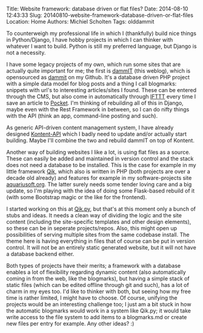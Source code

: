 Title: Website framework: database driven or flat files?
Date: 2014-08-10 12:43:33
Slug: 20140810-website-framework-database-driven-or-flat-files
Location: Home
Authors: Michiel Scholten
Tags: olddammit

To counterweigh my professional life in which I (thankfully) build nice things in Python/Django, I have hobby projects in which I can thinker with whatever I want to build. Python is still my preferred language, but Django is not a necessity.

I have some legacy projects of my own, which run some sites that are actually quite important for me; the first is [dammIT](http://dammit.nl) (this weblog), which is opensourced as [dammit](https://github.com/aquatix/dammit) on my Github. It's a database driven PHP project with a simple data model for blog posts and a thing I call blogmarks: snippets with url's to interesting articles/sites I found. These can be entered through the CMS, but also come in automatically through [IFTTT](https://ifttt.com/) every time I save an article to [Pocket](http://getpocket.com/). I'm thinking of rebuilding all of this in Django, maybe even with the Rest Framework in between, so I can do nifty things with the API (think an app, command-line posting and such).

As generic API-driven content management system, I have already designed [Kontent-API](https://github.com/aquatix/kontent-api) which I badly need to update and/or actually start building. Maybe I'll combine the two and rebuild dammIT on top of Kontent.

Another way of building websites I like a lot, is using flat files as a source. These can easily be added and maintained in version control and the stack does not need a database to be installed. This is the case for example in my little framework [Qik](https://github.com/aquatix/qik), which also is written in PHP (both projects are over a decade old already) and features for example in my software-projects site [aquariusoft.org](http://aquariusoft.org). The latter surely needs some tender loving care and a big update, so I'm playing with the idea of doing some Flask-based rebuild of it (with some Bootstrap magic or the like for the frontend).

I started working on this at [Qik.py](https://github.com/aquatix/qik.py), but that's at this moment only a bunch of stubs and ideas. It needs a clean way of dividing the logic and the site content (including the site-specific templates and other design elements), so these can be in seperate projects/repos. Also, this might open up possibilities of serving multiple sites from the same codebase install. The theme here is having everything in files that of course can be put in version control. It will not be an entirely static generated website, but it will not have a database backend either.

Both types of projects have their merits; a framework with a database enables a lot of flexibility regarding dynamic content (also automatically coming in from the web, like the blogmarks), but having a simple stack of static files (which can be edited offline through git and such), has a lot of charm in my eyes too. I'd like to thinker with both, but seeing how my free time is rather limited, I might have to choose. Of course, unifying the projects would be an interesting challenge too; I just am a bit stuck in how the automatic blogmarks would work in a system like Qik.py; it would take write access to the file system to add items to a blogmarks.md or create new files per entry for example. Any other ideas? :)